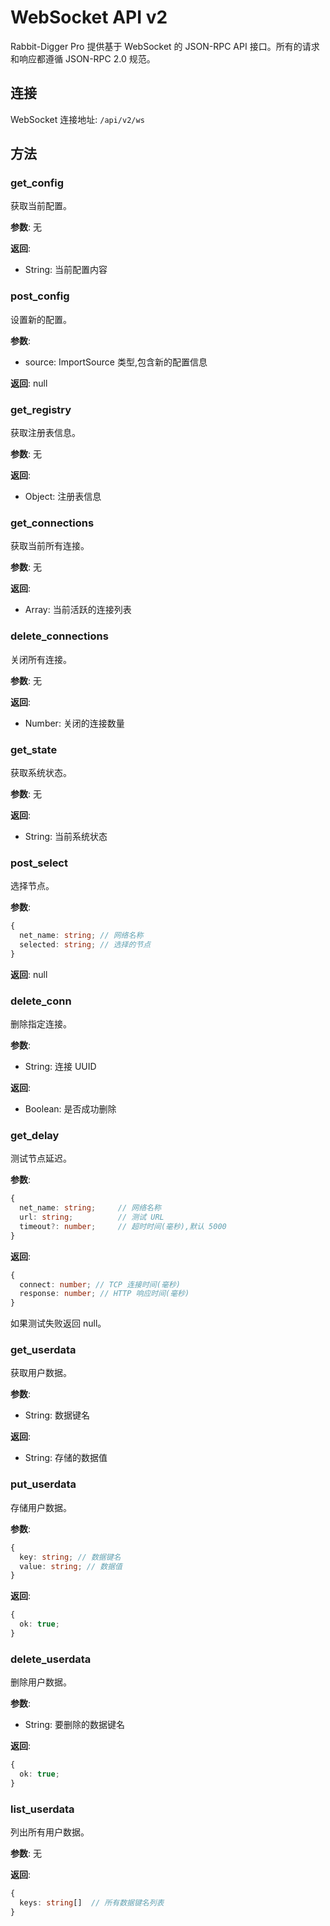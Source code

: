 # WebSocket API v2

Rabbit-Digger Pro 提供基于 WebSocket 的 JSON-RPC API 接口。所有的请求和响应都遵循 JSON-RPC 2.0 规范。

## 连接

WebSocket 连接地址: `/api/v2/ws`

## 方法

### get_config

获取当前配置。

**参数**: 无

**返回**:

- String: 当前配置内容

### post_config

设置新的配置。

**参数**:

- source: ImportSource 类型,包含新的配置信息

**返回**: null

### get_registry

获取注册表信息。

**参数**: 无

**返回**:

- Object: 注册表信息

### get_connections

获取当前所有连接。

**参数**: 无

**返回**:

- Array: 当前活跃的连接列表

### delete_connections

关闭所有连接。

**参数**: 无

**返回**:

- Number: 关闭的连接数量

### get_state

获取系统状态。

**参数**: 无

**返回**:

- String: 当前系统状态

### post_select

选择节点。

**参数**:

```typescript
{
  net_name: string; // 网络名称
  selected: string; // 选择的节点
}
```

**返回**: null

### delete_conn

删除指定连接。

**参数**:

- String: 连接 UUID

**返回**:

- Boolean: 是否成功删除

### get_delay

测试节点延迟。

**参数**:

```typescript
{
  net_name: string;     // 网络名称
  url: string;          // 测试 URL
  timeout?: number;     // 超时时间(毫秒),默认 5000
}
```

**返回**:

```typescript
{
  connect: number; // TCP 连接时间(毫秒)
  response: number; // HTTP 响应时间(毫秒)
}
```

如果测试失败返回 null。

### get_userdata

获取用户数据。

**参数**:

- String: 数据键名

**返回**:

- String: 存储的数据值

### put_userdata

存储用户数据。

**参数**:

```typescript
{
  key: string; // 数据键名
  value: string; // 数据值
}
```

**返回**:

```typescript
{
  ok: true;
}
```

### delete_userdata

删除用户数据。

**参数**:

- String: 要删除的数据键名

**返回**:

```typescript
{
  ok: true;
}
```

### list_userdata

列出所有用户数据。

**参数**: 无

**返回**:

```typescript
{
  keys: string[]  // 所有数据键名列表
}
```
